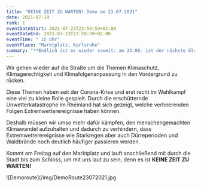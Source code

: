 ```yaml
---
title: "KEINE ZEIT ZU WARTEN! Demo am 23.07.2021"
date: 2021-07-19
rank: 1
eventDateStart: 2021-07-23T23:59:59+02:00
eventDateEnd: 2021-07-23T23:59:59+02:00
eventTime: " 15 Uhr"
eventPlace: "Marktplatz, Karlsruhe"
summary: "**Endlich ist es wieder soweit: am 24.09. ist der nächste Globale Aktionstag! Zwei Tage vor der Bundestagswahl zeigen wir: #AlleFürsKlima - auf der Straße und an der Wahlurne. Gemeinsam mit euch wollen wir um 15 Uhr am Rüppurrer Tor zu einem Demoaufzug starten.**"
---
```


Wir gehen wieder auf die Straße um die Themen Klimaschutz,  Klimagerechtigkeit und Klimafolgenanpassung in den Vordergrund zu rücken. 

Diese Themen haben seit der Corona-Krise und erst recht im Wahlkampf eine viel zu kleine Rolle gespielt. Durch die erschütternde Unwetterkatastrophe im Rheinland hat sich gezeigt, welche verheerenden Folgen Extremwetterereignisse haben können. 

Deshalb müssen wir umso mehr dafür kämpfen, den menschengemachten Klimawandel aufzuhalten und dadurch zu verhindern, dass Extremwetterereignisse wie Starkregen aber auch Dürreperioden und Waldbrände noch deutlich häufiger passieren werden. 
 
Kommt am Freitag auf den Marktplatz und
lauft anschließend mit durch die Stadt bis zum  Schloss, um mit uns laut zu sein, denn es ist **KEINE ZEIT ZU WARTEN!**

![Demoroute](/img/DemoRoute23072021.jpg
